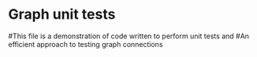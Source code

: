 # Graph unit tests
#This file is a demonstration of code written to perform unit tests and 
#An efficient approach to testing graph connections
